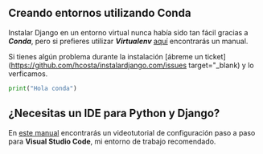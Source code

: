 ---
---

## Creando entornos utilizando Conda

Instalar Django en un entorno virtual nunca había sido tan fácil gracias a ***Conda***, pero si prefieres utilizar ***Virtualenv*** [aquí](virtualenv.md) encontrarás un manual.

Si tienes algún problema durante la instalación [ábreme un ticket](https://github.com/hcosta/instalardjango.com/issues target="_blank) y lo verficamos.

```python
print("Hola conda")
```

## ¿Necesitas un IDE para Python y Django?

En [este manual](visualstudiocode.md) encontrarás un videotutorial de configuración paso a paso para **Visual Studio Code**, mi entorno de trabajo recomendado.

